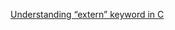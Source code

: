 [Understanding “extern” keyword in C](https://www.geeksforgeeks.org/understanding-extern-keyword-in-c/)


